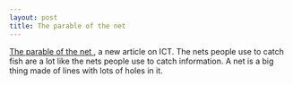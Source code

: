 ```yaml
---
layout: post
title: The parable of the net 
---
```



<a href="/projects/ict/parable.html">The parable of the net </a>, a new article on ICT. The nets people use to catch fish are a lot like the nets people use to catch information. A net is a big thing made of lines with lots of holes in it.

